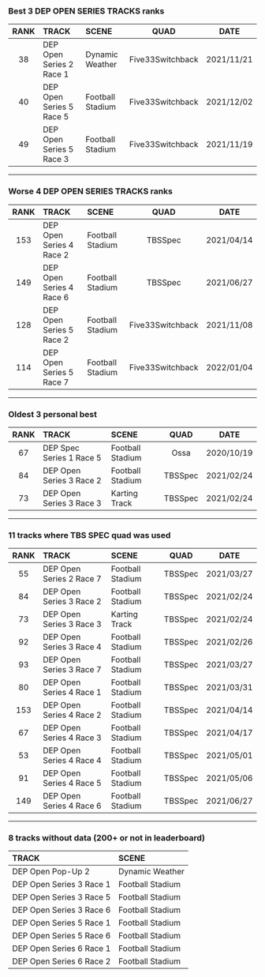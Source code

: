 ### Best 3 DEP OPEN SERIES TRACKS ranks
|RANK|TRACK|SCENE|QUAD|DATE|
|:---:|:---|:---|:---:|:---:|
|38|DEP Open Series 2 Race 1|Dynamic Weather|Five33Switchback|2021/11/21|
|40|DEP Open Series 5 Race 5|Football Stadium|Five33Switchback|2021/12/02|
|49|DEP Open Series 5 Race 3|Football Stadium|Five33Switchback|2021/11/19|
---
### Worse 4 DEP OPEN SERIES TRACKS ranks
|RANK|TRACK|SCENE|QUAD|DATE|
|:---:|:---|:---|:---:|:---:|
|153|DEP Open Series 4 Race 2|Football Stadium|TBSSpec|2021/04/14|
|149|DEP Open Series 4 Race 6|Football Stadium|TBSSpec|2021/06/27|
|128|DEP Open Series 5 Race 2|Football Stadium|Five33Switchback|2021/11/08|
|114|DEP Open Series 5 Race 7|Football Stadium|Five33Switchback|2022/01/04|
---
### Oldest 3 personal best
|RANK|TRACK|SCENE|QUAD|DATE|
|:---:|:---|:---|:---:|:---:|
|67|DEP Spec Series 1 Race 5|Football Stadium|Ossa|2020/10/19|
|84|DEP Open Series 3 Race 2|Football Stadium|TBSSpec|2021/02/24|
|73|DEP Open Series 3 Race 3|Karting Track|TBSSpec|2021/02/24|
---
### 11 tracks where TBS SPEC quad was used
|RANK|TRACK|SCENE|QUAD|DATE|
|:---:|:---|:---|:---:|:---:|
|55|DEP Open Series 2 Race 7|Football Stadium|TBSSpec|2021/03/27|
|84|DEP Open Series 3 Race 2|Football Stadium|TBSSpec|2021/02/24|
|73|DEP Open Series 3 Race 3|Karting Track|TBSSpec|2021/02/24|
|92|DEP Open Series 3 Race 4|Football Stadium|TBSSpec|2021/02/26|
|93|DEP Open Series 3 Race 7|Football Stadium|TBSSpec|2021/03/27|
|80|DEP Open Series 4 Race 1|Football Stadium|TBSSpec|2021/03/31|
|153|DEP Open Series 4 Race 2|Football Stadium|TBSSpec|2021/04/14|
|67|DEP Open Series 4 Race 3|Football Stadium|TBSSpec|2021/04/17|
|53|DEP Open Series 4 Race 4|Football Stadium|TBSSpec|2021/05/01|
|91|DEP Open Series 4 Race 5|Football Stadium|TBSSpec|2021/05/06|
|149|DEP Open Series 4 Race 6|Football Stadium|TBSSpec|2021/06/27|
---
### 8 tracks without data (200+ or not in leaderboard)
|TRACK|SCENE|
|:---|:---|
|DEP Open Pop-Up 2|Dynamic Weather|
|DEP Open Series 3 Race 1|Football Stadium|
|DEP Open Series 3 Race 5|Football Stadium|
|DEP Open Series 3 Race 6|Football Stadium|
|DEP Open Series 5 Race 1|Football Stadium|
|DEP Open Series 5 Race 6|Football Stadium|
|DEP Open Series 6 Race 1|Football Stadium|
|DEP Open Series 6 Race 2|Football Stadium|
